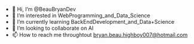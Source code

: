 - 👋 Hi, I’m @BeauBryanDev
- 👀 I’m interested in WebProgramming_and_Data_Science
- 🌱 I’m currently learning BackEndDevelopment_and_Data+Science
- 💞️ I’m looking to collaborate on AI
- 📫 How to reach me throughtout bryan.beau.highboy007@hotmail.com

<!---
BeauBryanDev/BeauBryanDev is a ✨ special ✨ repository because its `README.md` (this file) appears on your GitHub profile.
You can click the Preview link to take a look at your changes.
--->
